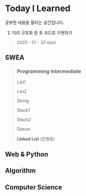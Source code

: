 # Today I Learned 

공부한 내용을 올리는 공간입니다.

1. 미리 구조화 한 후 코드로 구현하기

> 2020 - 01 - 20 	start



## SWEA

> ### Programming Intermediate
>
> List1
>
> List2
>
> String
>
> Stack1
>
> Stack2 
>
> Queue
>
> **Linked List** (진행중)

## Web & Python



## Algorithm



## Computer Science


